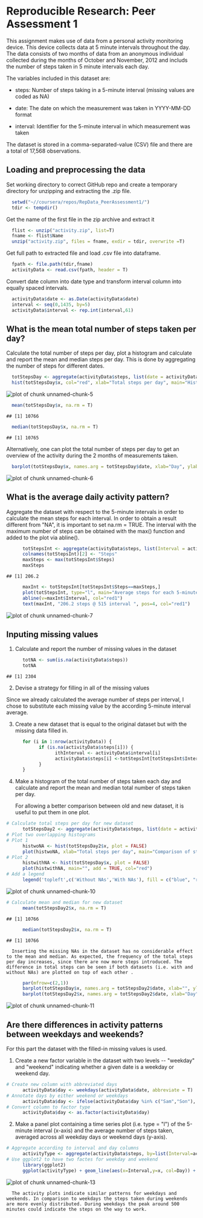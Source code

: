 # Reproducible Research: Peer Assessment 1

This assignment makes use of data from a personal activity monitoring device. This device collects data at 5 minute intervals throughout the day. The data consists of two months of data from an anonymous individual collected during the months of October and November, 2012 and includs the number of steps taken in 5 minute intervals each day.


The variables included in this dataset are:

* steps: Number of steps taking in a 5-minute interval (missing values are coded as NA)

* date: The date on which the measurement was taken in YYYY-MM-DD format

* interval: Identifier for the 5-minute interval in which measurement was taken

The dataset is stored in a comma-separated-value (CSV) file and there are a total of 17,568 observations.

## Loading and preprocessing the data

Set working directory to correct GitHub repo and create a temporary directory for unzipping and extracting the .zip file.


```r
  setwd("~//coursera/repos/RepData_PeerAssessment1/")
  tdir <- tempdir()
```

Get the name of the first file in the zip archive and extract it


```r
  flist <- unzip("activity.zip", list=T)
  fname <- flist$Name
  unzip("activity.zip", files = fname, exdir = tdir, overwrite =T)
```

Get full path to extracted file and load .csv file into dataframe.


```r
  fpath <- file.path(tdir,fname)
  activityData <- read.csv(fpath, header = T)
```

Convert date column into date type and transform interval column into equally spaced intervals.


```r
  activityData$date <- as.Date(activityData$date)
  interval <- seq(0,1435, by=5)
  activityData$interval <- rep.int(interval,61)
```


## What is the mean total number of steps taken per day?

Calculate the total number of steps per day, plot a histogram and calculate and report the mean and median steps per day. This is done by aggregating the number of steps for different dates.


```r
  totStepsDay <- aggregate(activityData$steps, list(date = activityData$date), sum)
  hist(totStepsDay$x, col="red", xlab="Total steps per day", main="Histogram of total steps frequency")
```

![plot of chunk unnamed-chunk-5](figure/unnamed-chunk-5.png) 

```r
  mean(totStepsDay$x, na.rm = T)
```

```
## [1] 10766
```

```r
  median(totStepsDay$x, na.rm = T)
```

```
## [1] 10765
```

Alternatively, one can plot the total number of steps per day to get an overview of the activity during the 2 months of measurements taken.


```r
  barplot(totStepsDay$x, names.arg = totStepsDay$date, xlab="Day", ylab="Total steps", border="blue", main="Number of total steps per day")
```

![plot of chunk unnamed-chunk-6](figure/unnamed-chunk-6.png) 


## What is the average daily activity pattern?

Aggregate the dataset with respect to the 5-minute intervals in order to calculate the mean steps for each interval. In order to obtain a result different from "NA", it is important to set na.rm = TRUE. The interval with the maximum number of steps can be obtained with the max() function and added to the plot via abline().



```r
      totStepsInt <- aggregate(activityData$steps, list(Interval = activityData$interval), mean, na.rm = T)
      colnames(totStepsInt)[2] <- "Steps"
      maxSteps <- max(totStepsInt$Steps)
      maxSteps
```

```
## [1] 206.2
```

```r
      maxInt <- totStepsInt[totStepsInt$Steps==maxSteps,]  
      plot(totStepsInt, type="l", main="Average steps for each 5-minute interval")
      abline(v=maxInt$Interval, col="red1")
      text(maxInt, "206.2 steps @ 515 interval ", pos=4, col="red1")
```

![plot of chunk unnamed-chunk-7](figure/unnamed-chunk-7.png) 

## Inputing missing values

1. Calculate and report the number of missing values in the dataset


```r
      totNA <- sum(is.na(activityData$steps))
      totNA
```

```
## [1] 2304
```

2. Devise a strategy for filling in all of the missing values

Since we already calculated the average number of steps per interval, I chose to substitute each missing value by the according 5-minute interval average.

3. Create a new dataset that is equal to the original dataset but with the missing data filled in.


```r
      for (i in 1:nrow(activityData)) {
            if (is.na(activityData$steps[i])) {
                  ithInterval <- activityData$interval[i]
                  activityData$steps[i] <-totStepsInt[totStepsInt$Interval==ithInterval,]$Steps
            }
      }
```

4. Make a histogram of the total number of steps taken each day and calculate and report the mean and median total number of steps taken per day.

      For allowing a better comparison between old and new dataset, it is useful to put them in one plot.


```r
# Calculate total steps per day for new dataset
      totStepsDay2 <- aggregate(activityData$steps, list(date = activityData$date), sum)
# Plot two overlapping histograms
# Plot 1 
      histwoNA <- hist(totStepsDay2$x, plot = FALSE)
      plot(histwoNA, xlab="Total steps per day", main="Comparison of steps frequency with and without NAs", col="blue")
# Plot 2
      histwithNA <- hist(totStepsDay$x, plot = FALSE)
      plot(histwithNA, main="", add = TRUE, col="red")
# Add a legend
      legend('topleft',c('Without NAs','With NAs'), fill = c("blue", "red"), bty = 'n', border = NA)
```

![plot of chunk unnamed-chunk-10](figure/unnamed-chunk-10.png) 

```r
# Calculate mean and median for new dataset
      mean(totStepsDay2$x, na.rm = T)
```

```
## [1] 10766
```

```r
      median(totStepsDay2$x, na.rm = T)
```

```
## [1] 10766
```

      Inserting the missing NAs in the dataset has no considerable effect to the mean and median. As expected, the frequency of the total steps per day increases, since there are now more steps introduced. The difference in total steps can be seen if both datasets (i.e. with and without NAs) are plotted on top of each other .


```r
      par(mfrow=c(2,1))
      barplot(totStepsDay$x, names.arg = totStepsDay2$date, xlab="", ylab="Total steps", border="red", main="Number of total steps per day with NAs")
      barplot(totStepsDay2$x, names.arg = totStepsDay2$date, xlab="Day", ylab="Total steps", border="blue", main="Number of total steps per day without NAs")
```

![plot of chunk unnamed-chunk-11](figure/unnamed-chunk-11.png) 


## Are there differences in activity patterns between weekdays and weekends?

For this part the dataset with the filled-in missing values is used.

1. Create a new factor variable in the dataset with two levels -- "weekday" and "weekend" indicating whether a given date is a weekday or weekend day.


```r
# Create new column with abbreviated days
      activityData$day <- weekdays(activityData$date, abbreviate = T)
# Annotate days by either weekend or weekdays
      activityData$day <- ifelse(activityData$day %in% c("Sam","Son"), "weekend", "weekday")
# Convert column to factor type
      activityData$day <- as.factor(activityData$day)
```

2. Make a panel plot containing a time series plot (i.e. type = "l") of the 5-minute interval (x-axis) and the average number of steps taken, averaged across all weekday days or weekend days (y-axis).


```r
# Aggregate according to interval and day columns
      activityType <- aggregate(activityData$steps, by=list(Interval=activityData$interval,Day=activityData$day), mean)
# Use ggplot2 to have two factes for weekday and weekend
      library(ggplot2)
      ggplot(activityType) + geom_line(aes(x=Interval,y=x, col=Day)) + facet_wrap(~ Day) + ylab("Number of steps") + ggtitle("Average number of steps per 5-minutes interval")
```

![plot of chunk unnamed-chunk-13](figure/unnamed-chunk-13.png) 

      The activity plots indicate similar patterns for weekdays and weekends. In comparison to weekdays the steps taken during weekends are more evenly distributed. During weekdays the peak around 500 minutes could indicate the steps on the way to work.

